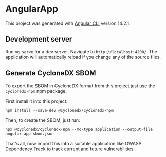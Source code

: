 # AngularApp

This project was generated with [Angular CLI](https://github.com/angular/angular-cli) version 14.2.1.

## Development server

Run `ng serve` for a dev server. Navigate to `http://localhost:4200/`. The application will automatically reload if you change any of the source files.

## Generate CycloneDX SBOM

To export the SBOM in CycloneDX format from this project just use the `cyclonedx-npm` npm package.

First install it into this project:

```shell
npm install --save-dev @cyclonedx/cyclonedx-npm
```

Then, to create the SBOM, just run:

```shell
npx @cyclonedx/cyclonedx-npm --mc-type application --output-file angular-app-sbom.json
```

That's all, now import this into a suitable application like OWASP Dependency Track to track current and future vulnerabilities.
